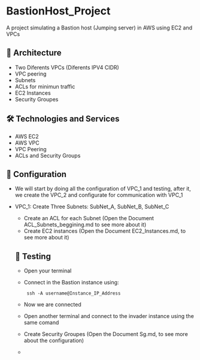 # BastionHost_Project
A project simulating a Bastion host (Jumping server) in AWS using EC2 and VPCs

## 📐 Architecture ##
- Two Diferents VPCs (Diferents IPV4 CIDR)
- VPC peering
- Subnets
- ACLs for minimun traffic 
- EC2 Instances 
- Security Groupes


## 🛠️ Technologies and Services ##
- AWS EC2
- AWS VPC
- VPC Peering
- ACLs and Security Groups


## 🔧 Configuration ##
- We will start by doing all the configuration of VPC_1 and testing, after it, we create the VPC_2 and configurate for communication with VPC_1
- VPC_1:
   Create Three Subnets: SubNet_A, SubNet_B, SubNet_C
  - Create an ACL for each Subnet (Open the Document ACL_Subnets_beggining.md to see more about it)
  - Create EC2 instances (Open the Document EC2_Instances.md, to see more about it)

  ## 📝 Testing ##
  - Open your terminal
  - Connect in the Bastion instance using:
    
         ssh -A username@Instance_IP_Address

  - Now  we are connected
    
  - Open another terminal and connect to the invader instance using the same comand
    

  - Create Security Groupes (Open the Document Sg.md, to see more about the configuration)
  - 
